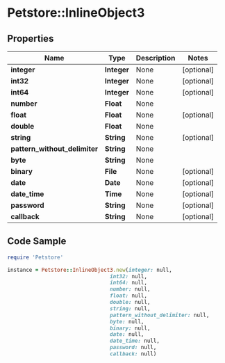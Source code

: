# Petstore::InlineObject3

## Properties

Name | Type | Description | Notes
------------ | ------------- | ------------- | -------------
**integer** | **Integer** | None | [optional] 
**int32** | **Integer** | None | [optional] 
**int64** | **Integer** | None | [optional] 
**number** | **Float** | None | 
**float** | **Float** | None | [optional] 
**double** | **Float** | None | 
**string** | **String** | None | [optional] 
**pattern_without_delimiter** | **String** | None | 
**byte** | **String** | None | 
**binary** | **File** | None | [optional] 
**date** | **Date** | None | [optional] 
**date_time** | **Time** | None | [optional] 
**password** | **String** | None | [optional] 
**callback** | **String** | None | [optional] 

## Code Sample

```ruby
require 'Petstore'

instance = Petstore::InlineObject3.new(integer: null,
                                 int32: null,
                                 int64: null,
                                 number: null,
                                 float: null,
                                 double: null,
                                 string: null,
                                 pattern_without_delimiter: null,
                                 byte: null,
                                 binary: null,
                                 date: null,
                                 date_time: null,
                                 password: null,
                                 callback: null)
```


